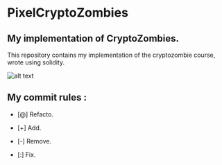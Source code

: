# PixelCryptoZombies
## My implementation of CryptoZombies.
This repository contains my implementation of the cryptozombie course, wrote using solidity.

![alt text](https://cryptozombies.io/course/static/image/preview-zombie.png)

## My commit rules :

* [@] Refacto.

* [+] Add.

* [-] Remove.

* [:] Fix.
